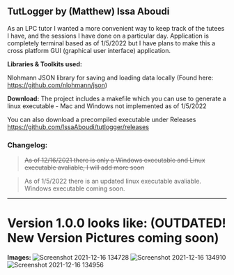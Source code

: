 ## TutLogger by (Matthew) Issa Aboudi
As an LPC tutor I wanted a more convenient way to keep track of the tutees I have, and the sessions I have done on a particular day. Application is completely terminal based as of 1/5/2022 but I have plans to make this a cross platform GUI (graphical user interface) application.

**Libraries & Toolkits used:**

Nlohmann JSON library for saving and loading data locally (Found here: https://github.com/nlohmann/json)

**Download:**
The project includes a makefile which you can use to generate a linux executable - Mac and Windows not implemented as of 1/5/2022

You can also download a precompiled executable under Releases
https://github.com/IssaAboudi/tutlogger/releases

### Changelog:
> <strike>As of 12/16/2021 there is only a Windows executable and Linux executable avaliable, I will add more soon</strike>

> As of 1/5/2022 there is an updated linux executable avaliable. Windows executable coming soon.

----

# Version 1.0.0 looks like: (OUTDATED! New Version Pictures coming soon)
**Images:**
![Screenshot 2021-12-16 134728](https://user-images.githubusercontent.com/65807151/146454009-5de7d359-5ea8-400f-a606-610ba4643990.png)
![Screenshot 2021-12-16 134910](https://user-images.githubusercontent.com/65807151/146454129-55c41027-ba6c-4c36-be79-c9cb45943778.png)
![Screenshot 2021-12-16 134956](https://user-images.githubusercontent.com/65807151/146454213-c03e1cef-0e7f-4183-afcc-d8617aaca474.png)
